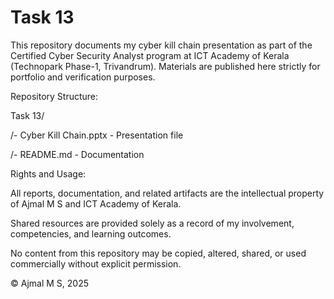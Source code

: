 # Task 13

This repository documents my cyber kill chain presentation as part of the Certified Cyber Security Analyst program at ICT Academy of Kerala (Technopark Phase-1, Trivandrum). Materials are published here strictly for portfolio and verification purposes.

Repository Structure:

Task 13/

/- Cyber Kill Chain.pptx - Presentation file

/- README.md - Documentation

Rights and Usage:

All reports, documentation, and related artifacts are the intellectual property of Ajmal M S and ICT Academy of Kerala.

Shared resources are provided solely as a record of my involvement, competencies, and learning outcomes.

No content from this repository may be copied, altered, shared, or used commercially without explicit permission.

© Ajmal M S, 2025
